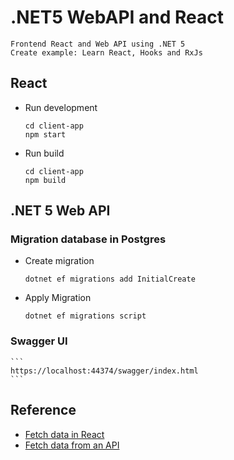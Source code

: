 # .NET5 WebAPI and React
    Frontend React and Web API using .NET 5
    Create example: Learn React, Hooks and RxJs

## React
+ Run development
    ```
    cd client-app
    npm start
    ```
+ Run build
    ```
    cd client-app
    npm build
    ```

## .NET 5 Web API
### Migration database in Postgres
+ Create migration

    ```
    dotnet ef migrations add InitialCreate
    ```

+ Apply Migration
    ```
    dotnet ef migrations script
    ```

### Swagger UI
    ```
    https://localhost:44374/swagger/index.html
    ```

## Reference
+ [Fetch data in React](https://www.freecodecamp.org/news/fetch-data-react/)
+ [Fetch data from an API](https://designcode.io/react-hooks-handbook-fetch-data-from-an-api)
